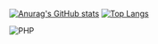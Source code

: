 [![Anurag's GitHub stats](https://github-readme-stats.vercel.app/api?username=sparisce54)](https://github.com/sparisce54) [![Top Langs](https://github-readme-stats.vercel.app/api/top-langs/?username=sparisce54&layout=compact)](https://github.com/sparisce54)

![PHP](https://img.shields.io/badge/php-%23777BB4.svg?style=for-the-badge&logo=php&logoColor=white)
